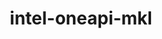 ---
title: "intel-oneapi-mkl"
layout: cache
categories: [package, develop-2024-06-02]
meta: {"versions": ["2024.0.0"], "compilers": ["gcc@=11.4.0", "gcc@=12.3.0", "intel@=2021.10.0", "oneapi@=2023.2.0", "oneapi@=2024.0.0"], "oss": ["amzn2", "ubuntu22.04"], "platforms": ["linux"], "targets": ["x86_64_v3", "x86_64_v4"], "stacks": ["aws-pcluster-x86_64_v4", "e4s", "e4s-oneapi", "ml-linux-x86_64-cpu", "ml-linux-x86_64-cuda", "root"], "num_specs": 12, "num_specs_by_stack": {"aws-pcluster-x86_64_v4": 8, "root": 12, "ml-linux-x86_64-cpu": 1, "ml-linux-x86_64-cuda": 1, "e4s": 1, "e4s-oneapi": 1}}
spec_details: [{"hash": "jvwyb6fnbpk2mkcviffdoxmnakdnapot", "compiler": "gcc@=12.3.0", "versions": ["2024.0.0"], "os": "amzn2", "platform": "linux", "target": "x86_64_v3", "variants": ["build_system=generic", "~cluster", "+envmods", "~gfortran", "~ilp64", "mpi_family=none", "+shared", "threads=none"], "stacks": ["aws-pcluster-x86_64_v4", "root"], "size": "-", "tarball": "https://binaries.spack.io/releases/develop-2024-06-02/build_cache/linux-amzn2-x86_64_v3/gcc-12.3.0/intel-oneapi-mkl-2024.0.0/linux-amzn2-x86_64_v3-gcc-12.3.0-intel-oneapi-mkl-2024.0.0-jvwyb6fnbpk2mkcviffdoxmnakdnapot.spack"}, {"hash": "xavsrwl43srmjlmopetzu55zkr2lmdna", "compiler": "intel@=2021.10.0", "versions": ["2024.0.0"], "os": "amzn2", "platform": "linux", "target": "x86_64_v3", "variants": ["build_system=generic", "~cluster", "+envmods", "~gfortran", "~ilp64", "mpi_family=none", "+shared", "threads=none"], "stacks": ["aws-pcluster-x86_64_v4", "root"], "size": "-", "tarball": "https://binaries.spack.io/releases/develop-2024-06-02/build_cache/linux-amzn2-x86_64_v3/intel-2021.10.0/intel-oneapi-mkl-2024.0.0/linux-amzn2-x86_64_v3-intel-2021.10.0-intel-oneapi-mkl-2024.0.0-xavsrwl43srmjlmopetzu55zkr2lmdna.spack"}, {"hash": "ypja63h66bxffqg4b7oysrkugx5oll4y", "compiler": "intel@=2021.10.0", "versions": ["2024.0.0"], "os": "amzn2", "platform": "linux", "target": "x86_64_v3", "variants": ["build_system=generic", "+cluster", "+envmods", "~gfortran", "~ilp64", "mpi_family=none", "+shared", "threads=none"], "stacks": ["aws-pcluster-x86_64_v4", "root"], "size": "-", "tarball": "https://binaries.spack.io/releases/develop-2024-06-02/build_cache/linux-amzn2-x86_64_v3/intel-2021.10.0/intel-oneapi-mkl-2024.0.0/linux-amzn2-x86_64_v3-intel-2021.10.0-intel-oneapi-mkl-2024.0.0-ypja63h66bxffqg4b7oysrkugx5oll4y.spack"}, {"hash": "rocpzy464wxnpkongep4gz4fzgws4xra", "compiler": "oneapi@=2023.2.0", "versions": ["2024.0.0"], "os": "amzn2", "platform": "linux", "target": "x86_64_v3", "variants": ["build_system=generic", "~cluster", "+envmods", "~gfortran", "~ilp64", "mpi_family=none", "+shared", "threads=none"], "stacks": ["aws-pcluster-x86_64_v4", "root"], "size": "-", "tarball": "https://binaries.spack.io/releases/develop-2024-06-02/build_cache/linux-amzn2-x86_64_v3/oneapi-2023.2.0/intel-oneapi-mkl-2024.0.0/linux-amzn2-x86_64_v3-oneapi-2023.2.0-intel-oneapi-mkl-2024.0.0-rocpzy464wxnpkongep4gz4fzgws4xra.spack"}, {"hash": "b54gn5bhwsmh4wponve5knxx7jbtpjxg", "compiler": "gcc@=12.3.0", "versions": ["2024.0.0"], "os": "amzn2", "platform": "linux", "target": "x86_64_v4", "variants": ["build_system=generic", "~cluster", "+envmods", "~gfortran", "~ilp64", "mpi_family=none", "+shared", "threads=none"], "stacks": ["aws-pcluster-x86_64_v4", "root"], "size": "-", "tarball": "https://binaries.spack.io/releases/develop-2024-06-02/build_cache/linux-amzn2-x86_64_v4/gcc-12.3.0/intel-oneapi-mkl-2024.0.0/linux-amzn2-x86_64_v4-gcc-12.3.0-intel-oneapi-mkl-2024.0.0-b54gn5bhwsmh4wponve5knxx7jbtpjxg.spack"}, {"hash": "g6pgrnd5cs745umbb4ksxt5zrlrz6lxk", "compiler": "oneapi@=2023.2.0", "versions": ["2024.0.0"], "os": "amzn2", "platform": "linux", "target": "x86_64_v4", "variants": ["build_system=generic", "~cluster", "+envmods", "~gfortran", "~ilp64", "mpi_family=none", "+shared", "threads=none"], "stacks": ["aws-pcluster-x86_64_v4", "root"], "size": "-", "tarball": "https://binaries.spack.io/releases/develop-2024-06-02/build_cache/linux-amzn2-x86_64_v4/oneapi-2023.2.0/intel-oneapi-mkl-2024.0.0/linux-amzn2-x86_64_v4-oneapi-2023.2.0-intel-oneapi-mkl-2024.0.0-g6pgrnd5cs745umbb4ksxt5zrlrz6lxk.spack"}, {"hash": "bmckx3mby37j7okujzv3mzgjtkvx2uvb", "compiler": "intel@=2021.10.0", "versions": ["2024.0.0"], "os": "amzn2", "platform": "linux", "target": "x86_64_v4", "variants": ["build_system=generic", "~cluster", "+envmods", "~gfortran", "~ilp64", "mpi_family=none", "+shared", "threads=none"], "stacks": ["aws-pcluster-x86_64_v4", "root"], "size": "-", "tarball": "https://binaries.spack.io/releases/develop-2024-06-02/build_cache/linux-amzn2-x86_64_v4/intel-2021.10.0/intel-oneapi-mkl-2024.0.0/linux-amzn2-x86_64_v4-intel-2021.10.0-intel-oneapi-mkl-2024.0.0-bmckx3mby37j7okujzv3mzgjtkvx2uvb.spack"}, {"hash": "ks4bpi5kskkj5336cdallbxpppubqitt", "compiler": "intel@=2021.10.0", "versions": ["2024.0.0"], "os": "amzn2", "platform": "linux", "target": "x86_64_v4", "variants": ["build_system=generic", "+cluster", "+envmods", "~gfortran", "~ilp64", "mpi_family=none", "+shared", "threads=none"], "stacks": ["aws-pcluster-x86_64_v4", "root"], "size": "-", "tarball": "https://binaries.spack.io/releases/develop-2024-06-02/build_cache/linux-amzn2-x86_64_v4/intel-2021.10.0/intel-oneapi-mkl-2024.0.0/linux-amzn2-x86_64_v4-intel-2021.10.0-intel-oneapi-mkl-2024.0.0-ks4bpi5kskkj5336cdallbxpppubqitt.spack"}, {"hash": "xgzt7aucrqbgyhcjg2m6rgbqt6ehrfip", "compiler": "gcc@=11.4.0", "versions": ["2024.0.0"], "os": "ubuntu22.04", "platform": "linux", "target": "x86_64_v3", "variants": ["build_system=generic", "~cluster", "+envmods", "~gfortran", "~ilp64", "mpi_family=none", "+shared", "threads=none"], "stacks": ["root", "ml-linux-x86_64-cpu"], "size": "-", "tarball": "https://binaries.spack.io/releases/develop-2024-06-02/build_cache/linux-ubuntu22.04-x86_64_v3/gcc-11.4.0/intel-oneapi-mkl-2024.0.0/linux-ubuntu22.04-x86_64_v3-gcc-11.4.0-intel-oneapi-mkl-2024.0.0-xgzt7aucrqbgyhcjg2m6rgbqt6ehrfip.spack"}, {"hash": "jyhlmbdogcl6f7qo5q3s4lwdvhgi3xqa", "compiler": "gcc@=11.4.0", "versions": ["2024.0.0"], "os": "ubuntu22.04", "platform": "linux", "target": "x86_64_v3", "variants": ["build_system=generic", "~cluster", "+envmods", "~gfortran", "~ilp64", "mpi_family=none", "+shared", "threads=none"], "stacks": ["ml-linux-x86_64-cuda", "root"], "size": "-", "tarball": "https://binaries.spack.io/releases/develop-2024-06-02/build_cache/linux-ubuntu22.04-x86_64_v3/gcc-11.4.0/intel-oneapi-mkl-2024.0.0/linux-ubuntu22.04-x86_64_v3-gcc-11.4.0-intel-oneapi-mkl-2024.0.0-jyhlmbdogcl6f7qo5q3s4lwdvhgi3xqa.spack"}, {"hash": "yl74cn5iza2hj4kh7gdvtqu56634nnce", "compiler": "gcc@=11.4.0", "versions": ["2024.0.0"], "os": "ubuntu22.04", "platform": "linux", "target": "x86_64_v3", "variants": ["build_system=generic", "~cluster", "+envmods", "~gfortran", "~ilp64", "mpi_family=none", "+shared", "threads=none"], "stacks": ["root", "e4s"], "size": "-", "tarball": "https://binaries.spack.io/releases/develop-2024-06-02/build_cache/linux-ubuntu22.04-x86_64_v3/gcc-11.4.0/intel-oneapi-mkl-2024.0.0/linux-ubuntu22.04-x86_64_v3-gcc-11.4.0-intel-oneapi-mkl-2024.0.0-yl74cn5iza2hj4kh7gdvtqu56634nnce.spack"}, {"hash": "q5clvpzpnoobpdgjqaadg5efyfmewzoc", "compiler": "oneapi@=2024.0.0", "versions": ["2024.0.0"], "os": "ubuntu22.04", "platform": "linux", "target": "x86_64_v3", "variants": ["build_system=generic", "~cluster", "+envmods", "~gfortran", "~ilp64", "mpi_family=none", "+shared", "threads=none"], "stacks": ["e4s-oneapi", "root"], "size": "-", "tarball": "https://binaries.spack.io/releases/develop-2024-06-02/build_cache/linux-ubuntu22.04-x86_64_v3/oneapi-2024.0.0/intel-oneapi-mkl-2024.0.0/linux-ubuntu22.04-x86_64_v3-oneapi-2024.0.0-intel-oneapi-mkl-2024.0.0-q5clvpzpnoobpdgjqaadg5efyfmewzoc.spack"}]
---